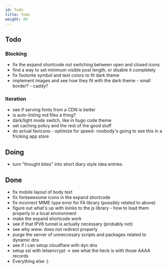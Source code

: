 ```yaml
---
id: Todo
title: Todo
weight: 99
---
```

## Todo

### Blocking

+ fix the expand shortcode not switching between open and closed icons
+ find a way to set minimum visible post length, or disable it completely
+ fix footonte symbol and text colors to fit dark theme
+ implement images and see how they fit with the dark theme - small border? - caddy?

### Iteration

+ see if serving fonts from a CDN is better
+ is auto-linting md files a thing?
+ dark/light mode switch, like in hugo code theme
+ set caching policy and the rest of the good stuff
+ do actual favicons - optimize for speed- noobody's going to see this in a fricking app store

## Doing

+ turn "thought bites" into short diary style idea entries

## Done

+ fix mobile layout of body text
+ fix fontawesome icons in the expand shortcode
+ fix incorrect MIME type error for FA library (possibly related to above)
+ figure out what's up with loinks to the js library - how to load them properly in a local environment
+ make the expand shortcode work
+ see if that IPV6 tunnel is actually necessary (probably not)
+ see why www. does not redirect properly
+ purge the server of unneccesary scripts and packages related to dynamic dns
+ see if i can setup cloudflare with dyn dns
+ setup ssl with letsencrypt -> see what the heck is with those AAAA records  
+ Everything else :)
